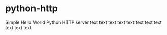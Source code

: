 # python-http

Simple Hello World Python HTTP server
text
text
text
text
text
text
text
text
text
text
text
